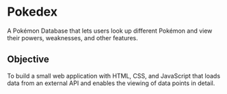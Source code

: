 # Pokedex
A Pokémon Database that lets users look up different Pokémon and view their powers, weaknesses, and other features.

## Objective
To build a small web application with HTML, CSS, and JavaScript that loads
data from an external API and enables the viewing of data points in detail.

